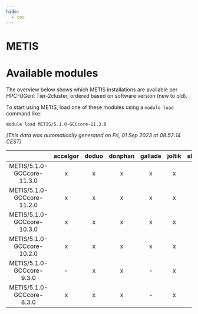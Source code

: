 ```yaml
---
hide:
  - toc
---
```


METIS
=====

# Available modules


The overview below shows which METIS installations are available per HPC-UGent Tier-2cluster, ordered based on software version (new to old).

To start using METIS, load one of these modules using a `module load` command like:

```shell
module load METIS/5.1.0-GCCcore-11.3.0
```

*(This data was automatically generated on Fri, 01 Sep 2023 at 08:52:14 CEST)*  

| |accelgor|doduo|donphan|gallade|joltik|skitty|swalot|victini|
| :---: | :---: | :---: | :---: | :---: | :---: | :---: | :---: | :---: |
|METIS/5.1.0-GCCcore-11.3.0|x|x|x|x|x|x|x|x|
|METIS/5.1.0-GCCcore-11.2.0|x|x|x|x|x|x|x|x|
|METIS/5.1.0-GCCcore-10.3.0|x|x|x|x|x|x|x|x|
|METIS/5.1.0-GCCcore-10.2.0|x|x|x|x|x|x|x|x|
|METIS/5.1.0-GCCcore-9.3.0|-|x|x|-|x|x|x|x|
|METIS/5.1.0-GCCcore-8.3.0|x|x|x|-|x|x|x|x|
